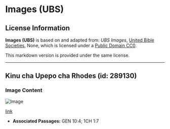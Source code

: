 # Images (UBS)

## License Information

**Images (UBS)** is based on and adapted from: _UBS Images_, [United Bible Societies](https://unitedbiblesocieties.org/), None, which is licensed under a [Public Domain CC0](https://creativecommons.org/public-domain/cc0/).

This markdown version is provided under the same license.



--------------------------------

## Kinu cha Upepo cha Rhodes (id: 289130)

### Image Content

![Image](https://cdn.aquifer.bible/aquifer-content/resources/Media/WEB-0759_rhodes_windmill.jpg)

[link](https://cdn.aquifer.bible/aquifer-content/resources/Media/WEB-0759_rhodes_windmill.jpg)

* **Associated Passages:** GEN 10:4; 1CH 1:7

